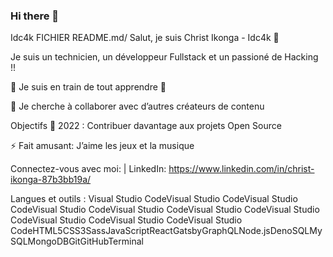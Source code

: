 ### Hi there 👋

Idc4k FICHIER README.md/
Salut, je suis Christ Ikonga - Idc4k 👋


Je suis un technicien, un développeur Fullstack et un passioné de Hacking !!

🌱 Je suis en train de tout apprendre 🤣

👯 Je cherche à collaborer avec d’autres créateurs de contenu

Objectifs 🥅 2022 : Contribuer davantage aux projets Open Source

⚡ Fait amusant: J’aime les jeux et la musique 

Connectez-vous avec moi:
| LinkedIn: https://www.linkedin.com/in/christ-ikonga-87b3bb19a/


Langues et outils :
Visual Studio CodeVisual Studio CodeVisual Studio CodeVisual Studio CodeVisual Studio CodeVisual Studio CodeVisual Studio CodeVisual Studio CodeVisual Studio CodeVisual Studio CodeHTML5CSS3SassJavaScriptReactGatsbyGraphQLNode.jsDenoSQLMySQLMongoDBGitGitHubTerminal




